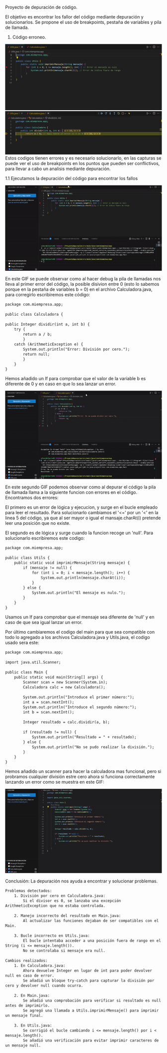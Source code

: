 Proyecto de depuración de código.

El objetivo es encontrar los fallor del código mediante depuración y solucionarlos. Se propone el uso de breakpoints, pestaña de variables y pila de llamada.

1. Código erroneo.

![Imagen del código Util.java erroneo](Imagenes/Captura%20de%20pantalla%202025-03-20%20194207.png)
![Imagen del código Calculadora.java erroneo](Imagenes/Captura%20de%20pantalla%202025-03-20%20194504.png)
Estos codigos tienen errores y es necesario solucionarlo, en las capturas se puede ver el uso de breakpoints en los puntos que pueden ser conflictivos, para llevar a cabo un analisis mediante depuración.

1.1 Ejecutamos la depuración del código para encontrar los fallos

![Gif](Imagenes/Grabacin2025-03-20194756-ezgif.com-video-to-gif-converter.gif)

En este GIF se puede observar como al hacer debug la pila de llamadas nos lleva al primer error del código, la posible disivion entre 0 (esto lo sabemos porque en la pestaña de variables b = 0) en el archivo Calculadora.java, para corregirlo escribiremos este código:

    package com.miempresa.app;

    public class Calculadora {

    public Integer dividir(int a, int b) {
        try {
            return a / b;
            } 
        catch (ArithmeticException e) {
            System.out.println("Error: División por cero.");
            return null;
            }
        }
    }


Hemos añadido un If para comprobar que el valor de la variable b es diferente de 0 y en caso en que lo sea lanzar un error.

![Gif](Imagenes/Grabacin2025-03-20195148-ezgif.com-video-to-gif-converter.gif)

En este segundo GIF podemos observar como al depurar el código la pila de llamada llama a la siguiente funcion con errores en el código. Encontramos dos errores: 
            
El primero es un error de lógica y ejecucion, y surge en el bucle empleado para leer el resultado. Para solucionarlo cambiamos el '<=' por un '<' en la linea 5 del código, ya que al ser mayor o igual el mansaje.charAt(i)  pretende leer una posición que no existe.

El segundo es de lógica y surge cuando la funcion recoge un 'null'. Para solucionarlo escribiremos este codigo:

    package com.miempresa.app;

    public class Utils {
        public static void imprimirMensaje(String mensaje) {
            if (mensaje != null) {
                for (int i = 0; i < mensaje.length(); i++) {
                    System.out.println(mensaje.charAt(i));
                }
            } else {
                System.out.println("El mensaje es nulo.");
            }
        }
    }


Usamos un If para comprobar que el mensaje sea diferente de 'null' y en caso de que sea igual lanzar un error.

Por último cambiaremos el codigo del main para que sea compatible con todo lo agregado a los archivos Calculadora.java y Utils.java, el codigo usado sera este:
    
    package com.miempresa.app;

    import java.util.Scanner;

    public class Main {
        public static void main(String[] args) {
            Scanner scan = new Scanner(System.in);
            Calculadora calc = new Calculadora();

            System.out.println("Introduce el primer número:");
            int a = scan.nextInt();
            System.out.println("Introduce el segundo número:");
            int b = scan.nextInt();

            Integer resultado = calc.dividir(a, b);

            if (resultado != null) {
                System.out.println("Resultado = " + resultado);
            } else {
                System.out.println("No se pudo realizar la división.");
            }
        }
    }
 
Hemos añadido un scanner para hacer la calculadora mas funcional, pero si probramos cualquier división estre cero ahora si funciona correctamente lanzando un error como se muestra en este GIF:

![Gif](Imagenes/Grabacin2025-03-21134715-ezgif.com-video-to-gif-converter.gif) 


Conclusión: La depuración nos ayuda a encontrar y solucionar problemas.

    Problemas detectados:
        1. División por cero en Calculadora.java:
            Si el divisor es 0, se lanzaba una excepción ArithmeticException que no estaba controlada.
        
        2. Manejo incorrecto del resultado en Main.java:
            Al actualizar las funciones dejaban de ser compatibles con el Main.

        3. Bucle incorrecto en Utils.java:
            El bucle intentaba acceder a una posición fuera de rango en el String (i <= mensaje.length()).
            No se controlaba si mensaje era null.

    Cambios realizados:
        1. En Calculadora.java:
            Ahora devuelve Integer en lugar de int para poder devolver null en caso de error.
            Se añadió un bloque try-catch para capturar la división por cero y devolver null cuando ocurra.

        2. En Main.java:
            Se añadió una comprobación para verificar si resultado es null antes de imprimirlo.
            Se agregó una llamada a Utils.imprimirMensaje() para imprimir un mensaje final.

        3. En Utils.java:
            Se corrigió el bucle cambiando i <= mensaje.length() por i < mensaje.length().
            Se añadió una verificación para evitar imprimir caracteres de un mensaje null.  